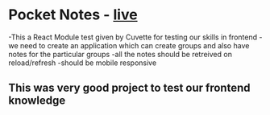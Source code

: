 # Pocket Notes - [live](https://mujtaba-cuvette-react-test.netlify.app/)

-This a React Module test given by Cuvette for testing our skills in frontend
-we need to create an application which can create groups and also have notes for the particular groups 
-all the notes should be retreived on reload/refresh 
-should be mobile responsive 

## This was very good project to test our frontend knowledge 
